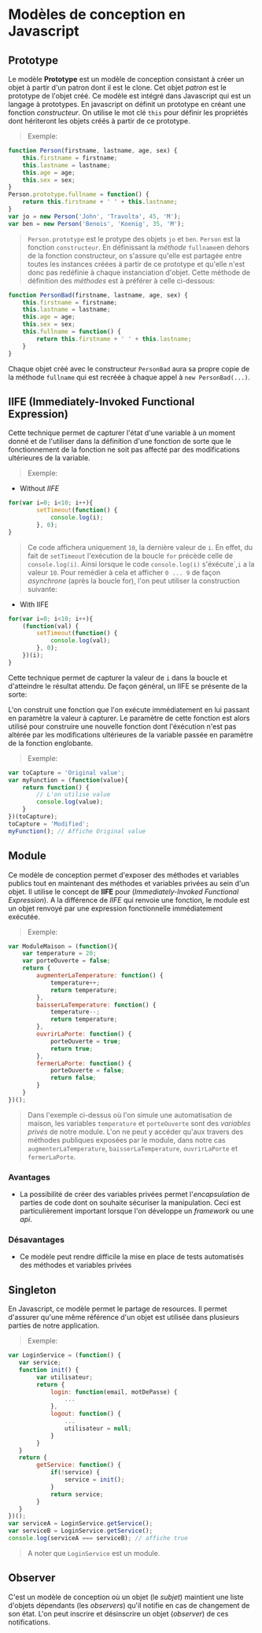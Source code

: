# Modèles de conception en Javascript

## Prototype
Le modèle **Prototype** est un modèle de conception consistant à créer un objet à partir d'un patron dont il est le clone. Cet objet *patron* est le prototype de l'objet créé. 
Ce modèle est intégré dans Javascript qui est un langage à prototypes.
En javascript on définit un prototype en créant une fonction *constructeur*. On utilise le mot clé ```this``` pour définir les propriétés dont hériteront les objets créés à partir de ce prototype.

>Exemple: 
```js
function Person(firstname, lastname, age, sex) {
    this.firstname = firstname;
    this.lastname = lastname;
    this.age = age;
    this.sex = sex;
}
Person.prototype.fullname = function() {
    return this.firstname + ' ' + this.lastname;
}
var jo = new Person('John', 'Travolta', 45, 'M');
var ben = new Person('Benois', 'Koenig', 35, 'M');
```
>```Person.prototype``` est le protype des objets ```jo``` et ```ben```. ```Person``` est la fonction ```constructeur```.
>En définissant la *méthode*  ```fullname```en dehors de la fonction constructeur, on s'assure qu'elle est partagée entre toutes les instances créées à partir de ce prototype et qu'elle n'est donc pas redéfinie à chaque instanciation d'objet.
Cette méthode de définition des *méthodes* est à préférer à celle ci-dessous:
```js
function PersonBad(firstname, lastname, age, sex) {
    this.firstname = firstname;
    this.lastname = lastname;
    this.age = age;
    this.sex = sex;
    this.fullname = function() {
        return this.firstname + ' ' + this.lastname;
    }
}
```
Chaque objet créé avec le constructeur ```PersonBad``` aura sa propre copie de la méthode ```fullname``` qui est recréée à  chaque appel à  ```new PersonBad(...)```.
## IIFE (Immediately-Invoked Functional Expression)
Cette technique permet de capturer l'état d'une variable à un moment donné et de l'utiliser dans la définition d'une fonction de sorte que le fonctionnement de la fonction ne soit pas affecté par des modifications ultérieures de la variable.
>Exemple:
* Without *IIFE*
```js
for(var i=0; i<10; i++){
        setTimeout(function() {
            console.log(i);
        }, 0);
}
```
>Ce code affichera uniquement ```10```, la dernière valeur de ```i```. En effet, du fait de ```setTimeout``` l'exécution de la boucle ```for``` précède celle de ```console.log(i)```. Ainsi lorsque le code ```console.log(i)``` s'éxécute`,```i``` a la valeur ```10```. Pour remédier à cela et afficher ```0 ... 9``` de façon *asynchrone* (après la boucle for), l'on peut utiliser la construction suivante:
* With IIFE
```js
for(var i=0; i<10; i++){
    (function(val) {
        setTimeout(function() {
            console.log(val);
        }, 0);
    })(i);
}
```
Cette technique permet de capturer la valeur de ```i``` dans la boucle et d'atteindre le résultat attendu. 
De façon général, un IIFE se présente de la sorte:

L'on construit une fonction que l'on exécute immédiatement en lui passant en paramètre la valeur à capturer. Le paramètre de cette fonction est alors utilisé pour construire une nouvelle fonction dont l'éxécution n'est pas altérée par les modifications ultérieures de la variable passée en paramètre de la fonction englobante.
>Exemple:
```js
var toCapture = 'Original value';
var myFunction = (function(value){
    return function() {
        // L'on utilise value 
        console.log(value); 
    }
})(toCapture);
toCapture = 'Modified';
myFunction(); // Affiche Original value
```

## Module
Ce modèle de conception permet d'exposer des méthodes et variables publics tout en maintenant des méthodes et variables privées au sein d'un objet. Il utilise le concept de **IIFE** pour (*Immediately-Invoked Functional Expression*). A la différence de *IIFE* qui renvoie une fonction, le module est un objet renvoyé par une expression fonctionnelle immédiatement exécutée. 
> Exemple:
```js
var ModuleMaison = (function(){
    var temperature = 20;
    var porteOuverte = false;
    return {
        augmenterLaTemperature: function() {
            temperature++;
            return temperature;
        },
        baisserLaTemperature: function() {
            temperature--;
            return temperature;
        },
        ouvrirLaPorte: function() {
            porteOuverte = true;
            return true;
        },
        fermerLaPorte: function() {
            porteOuverte = false;
            return false;
        }
    }
})();
```
>Dans l'exemple ci-dessus où l'on simule une automatisation de maison, les variables ```temperature``` et ```porteOuverte``` sont des *variables privés* de notre module. L'on ne peut y accéder qu'aux travers des méthodes publiques exposées par le module, dans notre cas ```augmenterLaTemperature```, ```baisserLaTemperature```, ```ouvrirLaPorte``` et ```fermerLaPorte```.

### Avantages
* La possibilité de créer des variables privées permet l'*encapsulation* de parties de code dont on souhaite sécuriser la manipulation. Ceci est particulièrement important lorsque l'on développe un *framework* ou une *api*.

### Désavantages
* Ce modèle peut rendre difficile la mise en place de tests automatisés des méthodes et variables privées

## Singleton
En Javascript, ce modèle permet le partage de resources. Il permet d'assurer qu'une même référence d'un objet est utilisée dans plusieurs parties de notre application. 
>Exemple:
```js
var LoginService = (function() {
   var service;
   function init() {
        var utilisateur;
        return {
            login: function(email, motDePasse) {
                ...
            },
            logout: function() {
                ...
                utilisateur = null;
            }
        }
   }
   return {
        getService: function() {
            if(!service) {
                service = init();
            }
            return service;
        }
   }
})();
var serviceA = LoginService.getService();
var serviceB = LoginService.getService();
console.log(serviceA === serviceB); // affiche true
```
> A noter que ```LoginService``` est un module.

## Observer
C'est un modèle de conception où un objet (le *subjet*) maintient une liste d'objets dépendants (les *observers*) qu'il notifie en cas de changement de son état.
L'on peut inscrire et désinscrire un objet (*observer*) de ces notifications.
